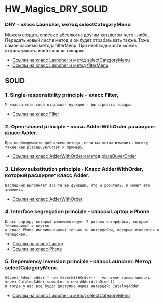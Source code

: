 # HW_Magics_DRY_SOLID

### DRY - класс Launcher, метод selectСategoryMenu
  Можем создать список с абсолютно другим каталогом чего - либо. Передать новый лист в метод и он будет отрабатывать также.
  Тоже самое касаемо метода filterMenu. При необходимости можем отфильтровать иной каталог товаров.
* [Ссылка на класс Launcher и метод selectСategoryMenu](https://github.com/ischeglov/HW_Magics_DRY_SOLID/blob/f2c2fbfed7683abe65e48e530a4a9785585a15c5/src/main/java/Launcher.java#L60)
* [Ссылка на класс Launcher и метод filterMenu](https://github.com/ischeglov/HW_Magics_DRY_SOLID/blob/f2c2fbfed7683abe65e48e530a4a9785585a15c5/src/main/java/Launcher.java#L89)
## SOLID

### 1. Single-responsibility principle - класс Filter, 
    У класса есть своя отдельная функция - фильтровать товары
    
  * [Ссылка на класс Filter](https://github.com/ischeglov/HW_Magics_DRY_SOLID/blob/main/src/main/java/Filter.java)
    
### 2. Open-closed principle - класс AdderWithOrder расширяет класс Adder.
    При необходимости добавляем методы, если мы хотим изменить логику, такие как placeBuyerOrder к примеру.
  * [Ссылка на класс AdderWithOrder и метод placeBuyerOrder](https://github.com/ischeglov/HW_Magics_DRY_SOLID/blob/f2c2fbfed7683abe65e48e530a4a9785585a15c5/src/main/java/AdderWithOrder.java#L21)
  
### 3. Liskov substitution principle - Класс AdderWithOrder, который расширяет класс Adder.
    Наследник выполняет все те же функции, что и родитель, и может его заменить.
  * [Ссылка на класс AdderWithOrder](https://github.com/ischeglov/HW_Magics_DRY_SOLID/blob/main/src/main/java/AdderWithOrder.java)

### 4. Interface segregation principle - классы Laptop и Phone 
    Класс Laptop, который имплиментирует 2 разных интерфейса, которые "применимы" к ноутам.
    а класс Phone имплиментирует только те интерфейсы, которые относятся к телефонам.
  * [Ссылка на класс Laptop](https://github.com/ischeglov/HW_Magics_DRY_SOLID/blob/main/src/main/java/Laptop.java)
  * [Ссылка на класс Phone](https://github.com/ischeglov/HW_Magics_DRY_SOLID/blob/main/src/main/java/Phone.java)

### 5. Dependency inversion principle - класс Launcher. Метод selectСategoryMenu.
    Oбъект Adder adder = new AdderWithOrder() - мы можем также сделать через CatalogAdder summator = new AdderWithOrder()
    и тогда у нас все будет доступно через интерфейс CatalogAdder.
  * [Ссылка на класс Launcher и метод selectСategoryMenu](https://github.com/ischeglov/HW_Magics_DRY_SOLID/blob/f2c2fbfed7683abe65e48e530a4a9785585a15c5/src/main/java/Launcher.java#L70)
